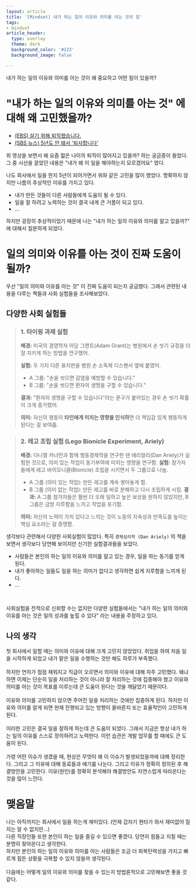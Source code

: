 ```yaml
---
layout: article
title: '[Mindset] 내가 하는 일의 이유와 의미를 아는 것의 힘'
tags:
- mindset
article_header:
  type: overlay
  theme: dark
  background_color: '#123'
  background_image: false

---
```


내가 하는 일의 이유와 의미를 아는 것이 왜 중요하고 어떤 힘이 있을까?

<!--more-->

# "내가 하는 일의 이유와 의미를 아는 것" 에 대해 왜 고민했을까?

- [(EBS) 살기 위해 퇴직했습니다.](https://www.youtube.com/watch?v=P2Aam_Jx4lU&t=1913s)
- [(SBS 뉴스) 5년도 안 돼서 '퇴사합니다'](https://www.youtube.com/watch?v=z02z-rRR0R4)


위 영상을 보면서 왜 요즘 젊은 나이의 퇴직이 많아지고 있을까? 하는 궁금증이 들었다. 
그 중 시선을 끌었던 내용은 "내가 왜 이 일을 해야하는지 모르겠어요" 였다. 

나도 회사에서 일을 한지 5년이 되어가면서 위와 같은 고민을 많이 했었다. 명확하지 않지만 나름의 추상적인 이유를 가지고 있다. 
- 내가 만든 것들이 다른 사람들에게 도움이 될 수 있다.
- 일을 잘 하려고 노력하는 것이 결국 내게 큰 거름이 되고 있다. 
- ...

하지만 굉장히 추상적이었기 때문에 나는 "내가 하는 일의 이유와 의미를 알고 있을까?" 에 대해서 질문하게 되었다. 

# 일의 의미와 이유를 아는 것이 진짜 도움이 될까?
우선 "일의 의미와 이유를 아는 것" 이 진짜 도움이 되는지 궁금했다. 그래서 관련된 내용을 다루는 책들과 사회 실험들을 조사해보았다. 

## 다양한 사회 실험들

> ### 1. 타이핑 과제 실험
>**배경:** 미국의 경영학자 아담 그랜트(Adam Grant)는 병원에서 손 씻기 규정을 더 잘 지키게 하는 방법을 연구했어.
>
>**실험:** 두 가지 다른 표지판을 병원 손 소독제 디스펜서 옆에 붙였어.
> - A 그룹: "손을 씻으면 감염을 예방할 수 있습니다."
> - B 그룹: "손을 씻으면 환자의 생명을 구할 수 있습니다."
>
>**결과:** "환자의 생명을 구할 수 있습니다"라는 문구가 붙어있는 경우 손 씻기 확률이 크게 증가했어.
>
>**의미:** 자신의 행동이 **타인에게 미치는 영향을 인식하**면 더 책임감 있게 행동하게 된다는 걸 보여줌.

> ### 2. 레고 조립 실험 (Lego Bionicle Experiment, Ariely)
>
> **배경:** 다니엘 카너먼과 함께 행동경제학을 연구한 댄 애리얼리(Dan Ariely)가 실험한 것으로, 의미 있는 작업이 동기부여에 미치는 영향을 연구함.
> **실험:** 참가자들에게 레고 바이오니클(Bionicle) 조립을 시키면서 두 그룹으로 나눔.
>   - A 그룹 (의미 있는 작업): 만든 레고를 계속 쌓아놓게 함.
>   - B 그룹 (의미 없는 작업): 만든 레고를 바로 분해하고 다시 조립하게 시킴.
> **결과:** A 그룹 참가자들은 훨씬 더 오래 일하고 높은 보상을 원하지 않았지만, B 그룹은 금방 지루함을 느끼고 작업을 포기함.
>
> **의미:** 자신의 노력이 가치 있다고 느끼는 것이 노동의 지속성과 만족도를 높이는 핵심 요소라는 걸 증명함.

생각보다 관련해서 다양한 사회실험이 많았다. 특히 `경제심리학 (Dan Ariely)` 의 책을 보면서 생각보다 당연해 보이지만 신기한 실험결과들을 보았다. 

- 사람들은 본인의 하는 일의 이유와 의미를 알고 있는 경우, 일을 하는 동기를 얻게 된다. 
- 내가 좋아하는 일들도 일을 하는 의미가 없다고 생각하면 쉽게 지루함을 느끼게 된다. 
- ...

<br>

사회실험을 전적으로 신뢰할 수는 없지만 다양한 실험들에서는 "내가 하는 일의 의미와 이유를 아는 것은 일의 성과를 높힐 수 있다" 라는 내용을 주장하고 있다. 

## 나의 생각
첫 회사에서 일할 때는 의미와 이유에 대해 크게 고민지 않았었다. 취업을 하여 처음 일을 시작하게 되었고 내가 맡은 일을 수행하는 것만 해도 하루가 부족했다. 
<br>
<br>
하지만 연차가 점점 채워지고 직급이 오르면서 의미와 이유에 대해 자주 고민했다. 
왜냐하면 이제는 단순히 일을 처리하는 것이 아니라 잘 처리하는 것에 집중해야 했고 이유와 의미를 아는 것이 목표를 이루는데 큰 도움이 된다는 것을 깨달았기 때문이다.
<br>
<br>
이유와 의미를 고민하지 않으면 주어진 일을 처리하는 것에만 집중하게 된다. 
하지만 이유와 의미를 알게 되면 현재 진행되고 있는 방향이 올바른지 또는 효율적인이 고민하게 된다. 
<br>
<br>
이러한 고민은 결국 일을 잘하게 하는데 큰 도움이 되었다. 그래서 지금은 항상 내가 하는 일의 이유를 스스로 정의하려고 노력한다. 이런 습관은 개발 업무를 할 때에도 큰 도움이 된다. 
<br>
<br>
가령 어떤 이슈가 생겼을 때, 현상은 무엇이 왜 이 이슈가 발생되었을까에 대해 정리한다. 그리고 그 이유에 대해 동료들과 얘기를 나눈다. 그리고 이유가 정확히 정의된 후 해결방안을 고민한다. 
이유(원인)를 정확히 분석해야 해결방안도 자연스럽게 따라온다는 것을 많이 느낀다. 

# 맺음말
나는 아직까지는 회사에서 일을 하는게 재미있다. (언제 갑자기 현타가 와서 재미없어 질지는 알 수 없지만...)
<Br>
다른 직장인들 또한 본인이 하는 일을 즐길 수 있으면 좋겠다. 당연히 힘들고 지칠 때는 분명히 찾아온다고 생각한다. 
<Br>
하지만 본인의 하는 일의 이유와 의미를 아는 사람들은 조금 더 회복탄력성을 가지고 빠르게 힘든 상황을 극복할 수 있지 않을까 생각된다. 
<br>
<br>
다음에는 어떻게 일의 이유와 의미를 찾을 수 있는지 방법론적으로 고민해보면 좋을 것 같다. 